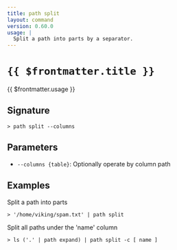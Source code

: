 ```yaml
---
title: path split
layout: command
version: 0.60.0
usage: |
  Split a path into parts by a separator.
---
```


# `{{ $frontmatter.title }}`

<div style='white-space: pre-wrap;'>{{ $frontmatter.usage }}</div>

## Signature

`> path split --columns`

## Parameters

- `--columns {table}`: Optionally operate by column path

## Examples

Split a path into parts

```shell
> '/home/viking/spam.txt' | path split
```

Split all paths under the 'name' column

```shell
> ls ('.' | path expand) | path split -c [ name ]
```
